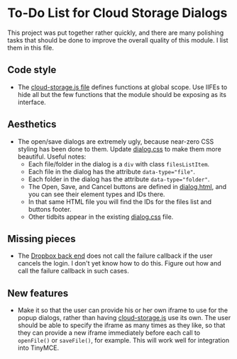 
# To-Do List for Cloud Storage Dialogs

This project was put together rather quickly, and there are many polishing
tasks that should be done to improve the overall quality of this module.
I list them in this file.

## Code style

 * The [cloud-storage.js file](cloud-storage.js) defines functions at global
   scope.  Use IIFEs to hide all but the few functions that the module
   should be exposing as its interface.

## Aesthetics

 * The open/save dialogs are extremely ugly, because near-zero CSS styling
   has been done to them.  Update [dialog.css](dialog.css) to make them more
   beautiful.  Useful notes:
    * Each file/folder in the dialog is a `div` with class `filesListItem`.
    * Each file in the dialog has the attribute `data-type="file"`.
    * Each folder in the dialog has the attribute `data-type="folder"`.
    * The Open, Save, and Cancel buttons are defined in
      [dialog.html](dialog.html), and you can see their element types and
      IDs there.
    * In that same HTML file you will find the IDs for the files list and
      buttons footer.
    * Other tidbits appear in the existing [dialog.css](dialog.css) file.

## Missing pieces

 * The [Dropbox back end](dropbox-backend.js) does not call the failure
   callback if the user cancels the login.  I don't yet know how to do this.
   Figure out how and call the failure callback in such cases.

## New features

 * Make it so that the user can provide his or her own iframe to use for
   the popup dialogs, rather than having
   [cloud-storage.js](cloud-storage.js) use its own.  The user should be
   able to specify the iframe as many times as they like, so that they can
   provide a new iframe immediately before each call to `openFile()` or
   `saveFile()`, for example.  This will work well for integration into
   TinyMCE.
